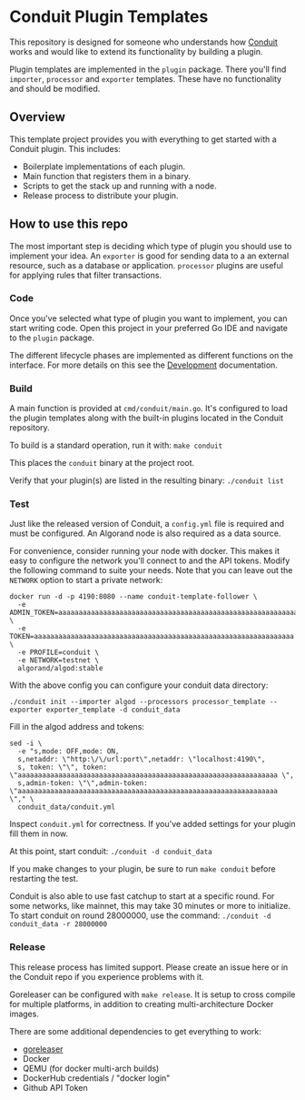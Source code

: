 # Conduit Plugin Templates

This repository is designed for someone who understands how [Conduit](https://github.com/algorand/conduit)
works and would like to extend its functionality by building a plugin.

Plugin templates are implemented in the `plugin` package. There you'll find
`importer`, `processor` and `exporter` templates. These have no functionality
and should be modified.

## Overview

This template project provides you with everything to get started with a
Conduit plugin. This includes:
* Boilerplate implementations of each plugin.
* Main function that registers them in a binary.
* Scripts to get the stack up and running with a node.
* Release process to distribute your plugin.

## How to use this repo

The most important step is deciding which type of plugin you should use to
implement your idea. An `exporter` is good for sending data to a an external
resource, such as a database or application. `processor` plugins are useful
for applying rules that filter transactions.

### Code

Once you've selected what type of plugin you want to implement, you can start
writing code. Open this project in your preferred Go IDE and navigate to the
`plugin` package.

The different lifecycle phases are implemented as different functions on the
interface. For more details on this see the [Development](https://github.com/algorand/conduit/blob/master/docs/Development.md) documentation.

### Build

A main function is provided at `cmd/conduit/main.go`. It's configured to load
the plugin templates along with the built-in plugins located in the Conduit
repository.

To build is a standard operation, run it with: `make conduit`

This places the `conduit` binary at the project root.

Verify that your plugin(s) are listed in the resulting binary: `./conduit list`

### Test

Just like the released version of Conduit, a `config.yml` file is required and
must be configured. An Algorand node is also required as a data source.

For convenience, consider running your node with docker. This makes it easy to
configure the network you'll connect to and the API tokens. Modify the
following command to suite your needs. Note that you can leave out the
`NETWORK` option to start a private network:
```
docker run -d -p 4190:8080 --name conduit-template-follower \
  -e ADMIN_TOKEN=aaaaaaaaaaaaaaaaaaaaaaaaaaaaaaaaaaaaaaaaaaaaaaaaaaaaaaaaaaaaaaaa \
  -e TOKEN=aaaaaaaaaaaaaaaaaaaaaaaaaaaaaaaaaaaaaaaaaaaaaaaaaaaaaaaaaaaaaaaa \
  -e PROFILE=conduit \
  -e NETWORK=testnet \
  algorand/algod:stable
```

With the above config you can configure your conduit data directory:
```
./conduit init --importer algod --processors processor_template --exporter exporter_template -d conduit_data
```

Fill in the algod address and tokens:
```
sed -i \
  -e "s,mode: OFF,mode: ON,
  s,netaddr: \"http:\/\/url:port\",netaddr: \"localhost:4190\",
  s, token: \"\", token: \"aaaaaaaaaaaaaaaaaaaaaaaaaaaaaaaaaaaaaaaaaaaaaaaaaaaaaaaaaaaaaaaa \",
  s,admin-token: \"\",admin-token: \"aaaaaaaaaaaaaaaaaaaaaaaaaaaaaaaaaaaaaaaaaaaaaaaaaaaaaaaaaaaaaaaa \"," \
  conduit_data/conduit.yml
```

Inspect `conduit.yml` for correctness. If you've added settings for your plugin
fill them in now.

At this point, start conduit: `./conduit -d conduit_data`

If you make changes to your plugin, be sure to run `make conduit` before
restarting the test.

Conduit is also able to use fast catchup to start at a specific round. For some
networks, like mainnet, this may take 30 minutes or more to initialize.  To
start conduit on round 28000000, use the command:
`./conduit -d conduit_data -r 28000000`

### Release

This release process has limited support. Please create an issue here or in the
Conduit repo if you experience problems with it.

Goreleaser can be configured with `make release`. It is setup to cross compile
for multiple platforms, in addition to creating multi-architecture Docker
images.

There are some additional dependencies to get everything to work:
* [goreleaser](https://goreleaser.com/install/)
* Docker
* QEMU (for docker multi-arch builds)
* DockerHub credentials / "docker login"
* Github API Token
